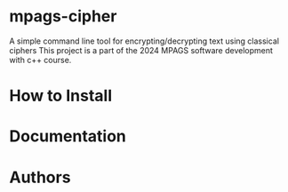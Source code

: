 # mpags-cipher
A simple command line tool for encrypting/decrypting text using classical ciphers
This project is a part of the 2024 MPAGS software development with c++ course.

# How to Install 

# Documentation

# Authors
